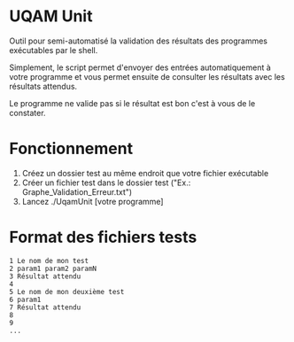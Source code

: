 UQAM Unit
=========

Outil pour semi-automatisé la validation des résultats des programmes exécutables par le shell.

Simplement, le script permet d'envoyer des entrées automatiquement à votre programme et vous permet ensuite de consulter les résultats avec les résultats attendus.

Le programme ne valide pas si le résultat est bon c'est à vous de le constater.

Fonctionnement
==============
1. Créez un dossier test au même endroit que votre fichier exécutable
2. Créer un fichier test dans le dossier test ("Ex.: Graphe_Validation_Erreur.txt")
3. Lancez ./UqamUnit [votre programme]

Format des fichiers tests
=========================
```
1 Le nom de mon test
2 param1 param2 paramN
3 Résultat attendu
4
5 Le nom de mon deuxième test
6 param1
7 Résultat attendu
8
9
...
```
